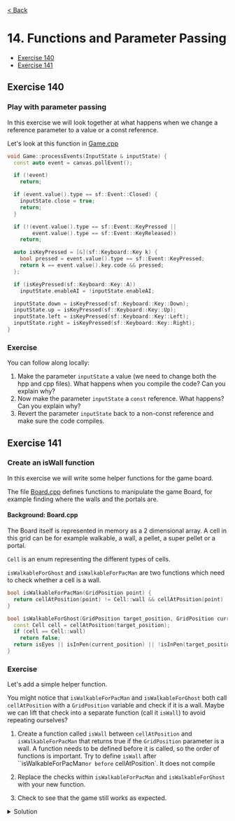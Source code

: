 [< Back](README.md)

# 14. Functions and Parameter Passing

* [Exercise 140](#exercise-140)
* [Exercise 141](#exercise-141)

## Exercise 140

### Play with parameter passing

In this exercise we will look together at what happens when we change a reference
parameter to a value or a const reference.

Let's look at this function in [Game.cpp][1]

```cpp
void Game::processEvents(InputState & inputState) {
  const auto event = canvas.pollEvent();

  if (!event)
    return;

  if (event.value().type == sf::Event::Closed) {
    inputState.close = true;
    return;
  }

  if (!(event.value().type == sf::Event::KeyPressed ||
        event.value().type == sf::Event::KeyReleased))
    return;

  auto isKeyPressed = [&](sf::Keyboard::Key k) {
    bool pressed = event.value().type == sf::Event::KeyPressed;
    return k == event.value().key.code && pressed;
  };

  if (isKeyPressed(sf::Keyboard::Key::A))
    inputState.enableAI = !inputState.enableAI;

  inputState.down = isKeyPressed(sf::Keyboard::Key::Down);
  inputState.up = isKeyPressed(sf::Keyboard::Key::Up);
  inputState.left = isKeyPressed(sf::Keyboard::Key::Left);
  inputState.right = isKeyPressed(sf::Keyboard::Key::Right);
}
```

### Exercise

You can follow along locally:

1. Make the parameter `inputState` a value (we need to change both the hpp and cpp
   files). What happens when you compile the code? Can you explain why?
2. Now make the parameter `inputState` a `const` reference. What happens? Can you
   explain why?
3. Revert the parameter `inputState` back to a non-const reference and make sure the
   code compiles.

## Exercise 141

### Create an isWall function

In this exercise we will write some helper functions for the game board.

The file [Board.cpp][2] defines functions to manipulate the game Board, for example
finding where the walls and the portals are.

#### Background: Board.cpp

The Board itself is represented in memory as a 2 dimensional array. A cell in this
grid can be for example walkable, a wall, a pellet, a super pellet or a portal.

`Cell` is an enum representing the different types of cells.

`isWalkableForGhost` and `isWalkableForPacMan` are two functions which need to check
whether a cell is a wall.

```cpp
bool isWalkableForPacMan(GridPosition point) {
  return cellAtPosition(point) != Cell::wall && cellAtPosition(point) != Cell::pen;
}

bool isWalkableForGhost(GridPosition target_position, GridPosition current_position, bool isEyes) {
  const Cell cell = cellAtPosition(target_position);
  if (cell == Cell::wall)
    return false;
  return isEyes || isInPen(current_position) || !isInPen(target_position);
}
```

### Exercise

Let's add a simple helper function.

You might notice that `isWalkableForPacMan` and `isWalkableForGhost` both
call `cellAtPosition` with a `GridPosition`
variable and check if it is a wall. Maybe we can lift that check into a separate
function (call it `isWall`) to avoid repeating ourselves?

1. Create a function called `isWall` between `cellAtPosition`
   and `isWalkableForPacMan` that returns true if the `GridPosition` parameter is a
   wall. A function needs to be defined before it is called, so the order of functions
   is important. Try to define `isWall` after ``isWalkableForPacMan` or before `
   cellAtPosition`. It does not compile

2. Replace the checks within `isWalkableForPacMan` and `isWalkableForGhost` with your
   new function.

3. Check to see that the game still works as expected.

<details>
   <summary>Solution</summary>

```cpp
bool isWall(GridPosition point) {
  return cellAtPosition(point) == Cell::wall;
}

bool isWalkableForPacMan(GridPosition point) {
  return !isWall(point) && cellAtPosition(point) != Cell::pen;
}

bool isWalkableForGhost(GridPosition target_position, GridPosition current_position, bool isEyes) {
  if (isWall(target_position))
    return false;
  return isEyes || isInPen(current_position) || !isInPen(target_position);
}
```
</details>

[1]: ../../lib/Game.cpp
[2]: ../../lib/Board.cpp
